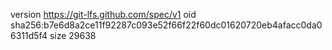 version https://git-lfs.github.com/spec/v1
oid sha256:b7e6d8a2ce11f92287c093e52f66f22f60dc01620720eb4afacc0da06311d5f4
size 29638
